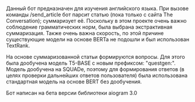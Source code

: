 Данный бот предназначен для изучения английского
языка. При вызове команды /send_article бот парсит 
статью (пока только с сайта The Conversation); 
суммаризует её. Поскольку в этом проекте очень
важно соблюдение грамматических норм, была выбрана
экстрактивная суммаризация. Также очень важна 
скорость, по этой причине существующие модели
на основе BERTa не подошли и был использован
TextRank. 

На основе суммаризованной статьи формируются 
вопросы. Для этого была дообучена модель
T5-BASE с новым префиксом: "questgen:". Модель 
дообучена на SQUADe, поэтому для формирования 
ответов (в целях проверки дальнейших ответов
пользователя) была использована стандартная 
модель на основе BERT без дообучения.

Бот написан на бета версии библиотеки aiogram 3.0